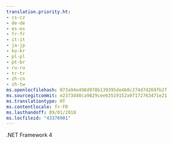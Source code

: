 ```yaml
---
translation.priority.ht:
- cs-cz
- de-de
- es-es
- fr-fr
- it-it
- ja-jp
- ko-kr
- pl-pl
- pt-br
- ru-ru
- tr-tr
- zh-cn
- zh-tw
ms.openlocfilehash: 073a94e498d978b139395de460c274d7d269fb2f
ms.sourcegitcommit: e2373d40ca9829cee63519152a97172763471e21
ms.translationtype: HT
ms.contentlocale: fr-FR
ms.lasthandoff: 09/01/2018
ms.locfileid: "43370901"
---
```

.NET Framework 4
